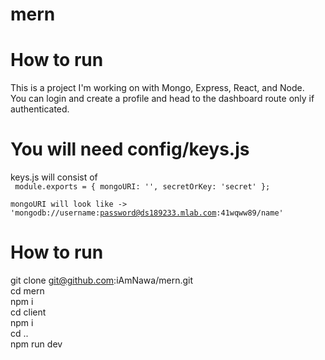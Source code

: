 # mern

# How to run
This is a project I'm working on with Mongo, Express, React, and Node.  
You can login and create a profile and head to the dashboard route only if authenticated.

# You will need config/keys.js
keys.js will consist of  
<code>
module.exports = {
  mongoURI: '',
  secretOrKey: 'secret'
};  
mongoURI will look like -> 'mongodb://username:password@ds189233.mlab.com:41wqww89/name'
</code>

# How to run

git clone git@github.com:iAmNawa/mern.git  
cd mern  
npm i  
cd client  
npm i  
cd ..  
npm run dev  
